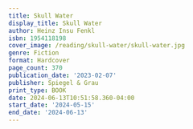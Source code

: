 ```yaml
---
title: Skull Water
display_title: Skull Water
author: Heinz Insu Fenkl
isbn: 1954118198
cover_image: /reading/skull-water/skull-water.jpg
genre: Fiction
format: Hardcover
page_count: 370
publication_date: '2023-02-07'
publisher: Spiegel & Grau
print_type: BOOK
date: 2024-06-13T10:51:58.360-04:00
start_date: '2024-05-15'
end_date: '2024-06-13'
---
```


